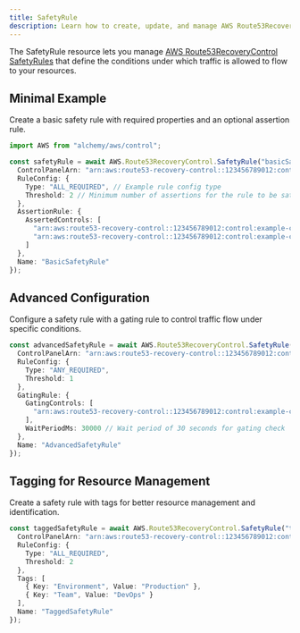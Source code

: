 ```yaml
---
title: SafetyRule
description: Learn how to create, update, and manage AWS Route53RecoveryControl SafetyRules using Alchemy Cloud Control.
---
```



The SafetyRule resource lets you manage [AWS Route53RecoveryControl SafetyRules](https://docs.aws.amazon.com/route53recoverycontrol/latest/userguide/) that define the conditions under which traffic is allowed to flow to your resources.

## Minimal Example

Create a basic safety rule with required properties and an optional assertion rule.

```ts
import AWS from "alchemy/aws/control";

const safetyRule = await AWS.Route53RecoveryControl.SafetyRule("basicSafetyRule", {
  ControlPanelArn: "arn:aws:route53-recovery-control::123456789012:controlpanel:example-control-panel",
  RuleConfig: {
    Type: "ALL_REQUIRED", // Example rule config type
    Threshold: 2 // Minimum number of assertions for the rule to be satisfied
  },
  AssertionRule: {
    AssertedControls: [
      "arn:aws:route53-recovery-control::123456789012:control:example-control-1",
      "arn:aws:route53-recovery-control::123456789012:control:example-control-2"
    ]
  },
  Name: "BasicSafetyRule"
});
```

## Advanced Configuration

Configure a safety rule with a gating rule to control traffic flow under specific conditions.

```ts
const advancedSafetyRule = await AWS.Route53RecoveryControl.SafetyRule("advancedSafetyRule", {
  ControlPanelArn: "arn:aws:route53-recovery-control::123456789012:controlpanel:example-control-panel",
  RuleConfig: {
    Type: "ANY_REQUIRED",
    Threshold: 1
  },
  GatingRule: {
    GatingControls: [
      "arn:aws:route53-recovery-control::123456789012:control:example-control-3"
    ],
    WaitPeriodMs: 30000 // Wait period of 30 seconds for gating check
  },
  Name: "AdvancedSafetyRule"
});
```

## Tagging for Resource Management

Create a safety rule with tags for better resource management and identification.

```ts
const taggedSafetyRule = await AWS.Route53RecoveryControl.SafetyRule("taggedSafetyRule", {
  ControlPanelArn: "arn:aws:route53-recovery-control::123456789012:controlpanel:example-control-panel",
  RuleConfig: {
    Type: "ALL_REQUIRED",
    Threshold: 2
  },
  Tags: [
    { Key: "Environment", Value: "Production" },
    { Key: "Team", Value: "DevOps" }
  ],
  Name: "TaggedSafetyRule"
});
```
